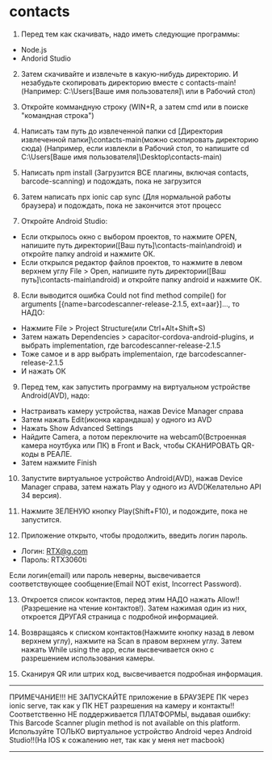 # contacts
1) Перед тем как скачивать, надо иметь следующие программы:

- Node.js
- Andorid Studio

2) Затем скачивайте и извлечьте в какую-нибудь директорию. И незабудьте скопировать директорию вместе с contacts-main!
(Например: C:\Users\[Ваше имя пользователя]\ или в Рабочий стол)

3) Откройте коммандную строку (WIN+R, а затем cmd или в поиске "командная строка")

4) Написать там путь до извлеченной папки cd [Директория извлеченной папки]\contacts-main(можно скопировать директорию сюда)
(Например, если извлекли в Рабочий стол, то напишите cd C:\Users\[Ваше имя пользователя]\Desktop\contacts-main)

5) Написать npm install (Загрузится ВСЕ плагины, включая contacts, barcode-scanning) и подождать, пока не загрузится

6) Затем написать npx ionic cap sync (Для нормальной работы браузера) и подождать, пока не закончится этот процесс

7) Откройте Android Studio:

- Если открылось окно с выбором проектов, то нажмите OPEN, напишите путь директории([Ваш путь]\contacts-main\android) и откройте папку android и нажмите ОК.
- Если открылся редактор файлов проектов, то нажмите в левом верхнем углу File > Open, напишите путь директории([Ваш путь]\contacts-main\android) и откройте папку android и нажмите ОК.

8) Если выводится ошибка Could not find method compile() for arguments [{name=barcodescanner-release-2.1.5, ext=aar}]..., то НАДО:

- Нажмите File > Project Structure(или Ctrl+Alt+Shift+S)
- Затем нажать Dependencies > capacitor-cordova-android-plugins, и выбрать implementation, где barcodescanner-release-2.1.5
- Тоже самое и в app выбрать implementaion, где barcodescanner-release-2.1.5
- И нажать ОК

9) Перед тем, как запустить программу на виртуальном устройстве Android(AVD), надо:

- Настраивать камеру устройства, нажав Device Manager справа
- Затем нажать Edit(иконка карандаша) у одного из AVD
- Нажать Show Advanced Settings
- Найдите Camera, а потом переключите на webcam0(Встроенная камера ноутбука или ПК) в Front и Back, чтобы СКАНИРОВАТЬ QR-коды в РЕАЛЕ.
- Затем нажмите Finish
  
10) Запустите виртуальное устройство Android(AVD), нажав Device Manager справа, затем нажать Play у одного из AVD(Желательно API 34 версия).

11) Нажмите ЗЕЛЕНУЮ кнопку Play(Shift+F10), и подождите, пока не запустится.

12) Приложение открыто, чтобы продолжить, введить логин пароль.
  
- Логин: RTX@g.com
- Пароль: RTX3060ti

Если логин(email) или пароль неверны, высвечивается соответствующее сообщение(Email NOT exist, Incorrect Password).

13) Откроется список контактов, перед этим НАДО нажать Allow!!(Разрешение на чтение контактов!). Затем нажимая один из них, откроется ДРУГАЯ страница с подробной информацией.

14) Возвращаясь к списком контактов(Нажмите кнопку назад в левом верхнем углу), нажмите на Scan в правом верхнем углу. Затем нажать While using the app, если высвечивается окно с разрешением использования камеры.

15) Сканируя QR или штрих код, высвечивается подробная информация.

******
ПРИМЕЧАНИЕ!!! НЕ ЗАПУСКАЙТЕ приложение в БРАУЗЕРЕ ПК через ionic serve, так как у ПК НЕТ разрешения на камеру и контакты!!
Соответственно НЕ поддерживается ПЛАТФОРМЫ, выдавая ошибку: This Barcode Scanner plugin method is not available on this platform.
Используйте ТОЛЬКО виртуальное устройство Android через Android Studio!!(На IOS к сожалению нет, так как у меня нет macbook)
******
